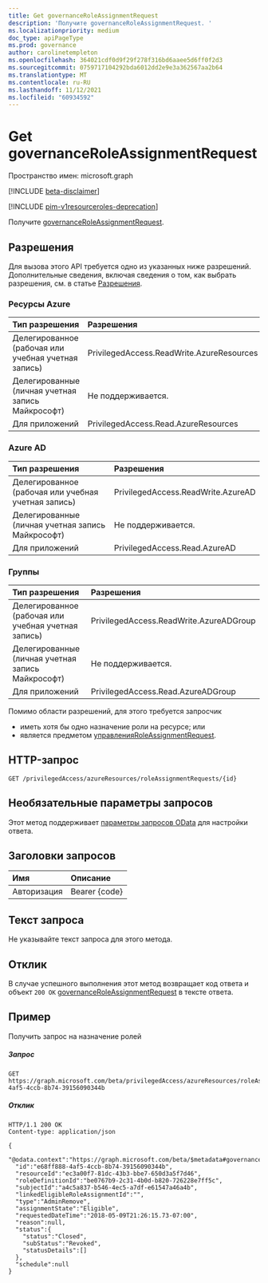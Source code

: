 ```yaml
---
title: Get governanceRoleAssignmentRequest
description: 'Получите governanceRoleAssignmentRequest. '
ms.localizationpriority: medium
doc_type: apiPageType
ms.prod: governance
author: carolinetempleton
ms.openlocfilehash: 364021cdf0d9f29f278f316bd6aaee5d6ff0f2d3
ms.sourcegitcommit: 0759717104292bda6012dd2e9e3a362567aa2b64
ms.translationtype: MT
ms.contentlocale: ru-RU
ms.lasthandoff: 11/12/2021
ms.locfileid: "60934592"
---
```

# <a name="get-governanceroleassignmentrequest"></a>Get governanceRoleAssignmentRequest

Пространство имен: microsoft.graph

[!INCLUDE [beta-disclaimer](../../includes/beta-disclaimer.md)]

[!INCLUDE [pim-v1resourceroles-deprecation](../../includes/pim-v1resourceroles-deprecation.md)]

Получите [governanceRoleAssignmentRequest](../resources/governanceroleassignmentrequest.md).

## <a name="permissions"></a>Разрешения
Для вызова этого API требуется одно из указанных ниже разрешений. Дополнительные сведения, включая сведения о том, как выбрать разрешения, см. в статье [Разрешения](/graph/permissions-reference#privileged-access-permissions).

### <a name="azure-resources"></a>Ресурсы Azure

| Тип разрешения | Разрешения |
|:--------------- |:----------- |
| Делегированное (рабочая или учебная учетная запись) | PrivilegedAccess.ReadWrite.AzureResources |
| Делегированные (личная учетная запись Майкрософт) | Не поддерживается. |
| Для приложений | PrivilegedAccess.Read.AzureResources |

### <a name="azure-ad"></a>Azure AD

| Тип разрешения | Разрешения |
|:--------------- |:----------- |
| Делегированное (рабочая или учебная учетная запись) | PrivilegedAccess.ReadWrite.AzureAD |
| Делегированные (личная учетная запись Майкрософт) | Не поддерживается. |
| Для приложений | PrivilegedAccess.Read.AzureAD |

### <a name="groups"></a>Группы

|Тип разрешения | Разрешения |
|:-------------- |:----------- |
| Делегированное (рабочая или учебная учетная запись) | PrivilegedAccess.ReadWrite.AzureADGroup |
| Делегированные (личная учетная запись Майкрософт) | Не поддерживается. |
| Для приложений | PrivilegedAccess.Read.AzureADGroup |

Помимо области разрешений, для этого требуется запросчик 
*   иметь хотя бы одно назначение роли на ресурсе; или
*   является предметом [управленияRoleAssignmentRequest](../resources/governanceroleassignmentrequest.md).

## <a name="http-request"></a>HTTP-запрос
<!-- { "blockType": "ignored" } -->
```http
GET /privilegedAccess/azureResources/roleAssignmentRequests/{id}
```
## <a name="optional-query-parameters"></a>Необязательные параметры запросов
Этот метод поддерживает [параметры запросов OData](/graph/query-parameters) для настройки ответа.

## <a name="request-headers"></a>Заголовки запросов
| Имя      |Описание|
|:----------|:----------|
| Авторизация  | Bearer {code}|

## <a name="request-body"></a>Текст запроса
Не указывайте текст запроса для этого метода.

## <a name="response"></a>Отклик
В случае успешного выполнения этот метод возвращает код ответа и объект `200 OK` [governanceRoleAssignmentRequest](../resources/governanceroleassignmentrequest.md) в тексте ответа.

## <a name="example"></a>Пример
Получить запрос на назначение ролей
<!-- {
  "blockType": "request",
  "name": "get_governanceroleassignmentrequest"
}-->
##### <a name="request"></a>Запрос

```http
GET https://graph.microsoft.com/beta/privilegedAccess/azureResources/roleAssignmentRequests/e68ff888-4af5-4ccb-8b74-39156090344b
```
##### <a name="response"></a>Отклик
<!-- {
  "blockType": "response",
  "truncated": true,
  "@odata.type": "microsoft.graph.governanceRoleAssignmentRequest"
} -->
```http
HTTP/1.1 200 OK
Content-type: application/json

{
  "@odata.context":"https://graph.microsoft.com/beta/$metadata#governanceRoleAssignmentRequests/$entity",
  "id":"e68ff888-4af5-4ccb-8b74-39156090344b",
  "resourceId":"ec3a00f7-81dc-43b3-bbe7-650d3a5f7d46",
  "roleDefinitionId":"be0767b9-2c31-4b0d-b820-726228e7ff5c",
  "subjectId":"a4c5a837-b546-4ec5-a7df-e61547a46a4b",
  "linkedEligibleRoleAssignmentId":"",
  "type":"AdminRemove",
  "assignmentState":"Eligible",
  "requestedDateTime":"2018-05-09T21:26:15.73-07:00",
  "reason":null,
  "status":{
    "status":"Closed",
    "subStatus":"Revoked",
    "statusDetails":[]
  },
  "schedule":null
}
```


<!-- uuid: 8fcb5dbc-d5aa-4681-8e31-b001d5168d79
2015-10-25 14:57:30 UTC -->
<!--
{
  "type": "#page.annotation",
  "description": "Get governanceRoleAssignmentRequest",
  "keywords": "",
  "section": "documentation",
  "tocPath": "",
  "suppressions": []
}
-->


